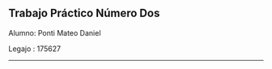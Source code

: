 ## Trabajo Práctico Número Dos

Alumno: Ponti Mateo Daniel 

Legajo : 175627



----------------------------------------------------------------------------
